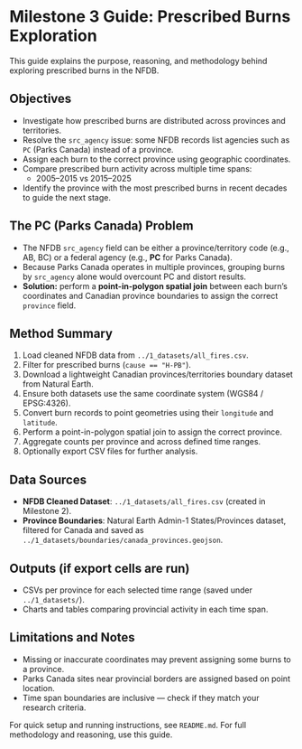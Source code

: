 # Milestone 3 Guide: Prescribed Burns Exploration

This guide explains the purpose, reasoning, and methodology behind exploring
prescribed burns in the NFDB.

## Objectives

- Investigate how prescribed burns are distributed across provinces and territories.
- Resolve the `src_agency` issue: some NFDB records list agencies such as `PC`
  (Parks Canada) instead of a province.  
- Assign each burn to the correct province using geographic coordinates.  
- Compare prescribed burn activity across multiple time spans:  
  - 2005–2015 vs 2015–2025  
- Identify the province with the most prescribed burns in recent decades to
  guide the next stage.

## The PC (Parks Canada) Problem

- The NFDB `src_agency` field can be either a province/territory code
  (e.g., AB, BC) or a federal agency (e.g., **PC** for Parks Canada).  
- Because Parks Canada operates in multiple provinces, grouping burns by
  `src_agency` alone would overcount PC and distort results.  
- **Solution:** perform a **point-in-polygon spatial join** between
  each burn’s coordinates and Canadian province boundaries to assign the
  correct `province` field.

## Method Summary

1. Load cleaned NFDB data from `../1_datasets/all_fires.csv`.  
2. Filter for prescribed burns (`cause == "H-PB"`).  
3. Download a lightweight Canadian provinces/territories boundary dataset
  from Natural Earth.  
4. Ensure both datasets use the same coordinate system (WGS84 / EPSG:4326).  
5. Convert burn records to point geometries using their `longitude` and `latitude`.
6. Perform a point-in-polygon spatial join to assign the correct province.  
7. Aggregate counts per province and across defined time ranges.  
8. Optionally export CSV files for further analysis.

## Data Sources

- **NFDB Cleaned Dataset**: `../1_datasets/all_fires.csv` (created in Milestone 2).
- **Province Boundaries**: Natural Earth Admin-1 States/Provinces dataset,
  filtered for Canada and saved as `../1_datasets/boundaries/canada_provinces.geojson`.

## Outputs (if export cells are run)

- CSVs per province for each selected time range (saved under `../1_datasets/`).
- Charts and tables comparing provincial activity in each time span.

## Limitations and Notes

- Missing or inaccurate coordinates may prevent assigning some burns to a province.
- Parks Canada sites near provincial borders are assigned based on point location.
- Time span boundaries are inclusive — check if they match your research criteria.

For quick setup and running instructions, see `README.md`. For full methodology
and reasoning, use this guide.
